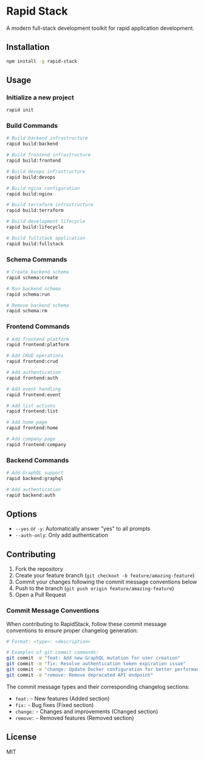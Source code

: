 # Rapid Stack

A modern full-stack development toolkit for rapid application development.

## Installation

```bash
npm install -g rapid-stack
```

## Usage

### Initialize a new project
```bash
rapid init
```

### Build Commands
```bash
# Build backend infrastructure
rapid build:backend

# Build frontend infrastructure
rapid build:frontend

# Build devops infrastructure
rapid build:devops

# Build nginx configuration
rapid build:nginx

# Build terraform infrastructure
rapid build:terraform

# Build development lifecycle
rapid build:lifecycle

# Build fullstack application
rapid build:fullstack
```

### Schema Commands
```bash
# Create backend schema
rapid schema:create

# Run backend schema
rapid schema:run

# Remove backend schema
rapid schema:rm
```

### Frontend Commands
```bash
# Add frontend platform
rapid frontend:platform

# Add CRUD operations
rapid frontend:crud

# Add authentication
rapid frontend:auth

# Add event handling
rapid frontend:event

# Add list actions
rapid frontend:list

# Add home page
rapid frontend:home

# Add company page
rapid frontend:company
```

### Backend Commands
```bash
# Add GraphQL support
rapid backend:graphql

# Add authentication
rapid backend:auth
```

## Options

- `--yes` or `-y`: Automatically answer "yes" to all prompts
- `--auth-only`: Only add authentication

## Contributing

1. Fork the repository
2. Create your feature branch (`git checkout -b feature/amazing-feature`)
3. Commit your changes following the commit message conventions below
4. Push to the branch (`git push origin feature/amazing-feature`)
5. Open a Pull Request

### Commit Message Conventions

When contributing to RapidStack, follow these commit message conventions to ensure proper changelog generation:

```bash
# Format: <type>: <description>

# Examples of git commit commands:
git commit -m "feat: Add new GraphQL mutation for user creation"
git commit -m "fix: Resolve authentication token expiration issue"
git commit -m "change: Update Docker configuration for better performance"
git commit -m "remove: Remove deprecated API endpoint"
```

The commit message types and their corresponding changelog sections:

- `feat:` - New features (Added section)
- `fix:` - Bug fixes (Fixed section)
- `change:` - Changes and improvements (Changed section)
- `remove:` - Removed features (Removed section)

## License

MIT